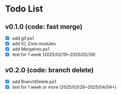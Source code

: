 # Todo List

## v0.1.0 (code: fast merge)

- [x] add gif.ps1
- [x] add IO, Core modules
- [x] add MergeInto.ps1
- [x] test for 1 week (2025/02/19~2025/02/26)

## v0.2.0 (code: branch delete)

- [x] add BranchDelete.ps1
- [x] test for 1 week or more (2025/03/28~2025/04/04+)
